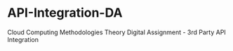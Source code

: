 # API-Integration-DA
Cloud Computing Methodologies Theory Digital Assignment - 3rd Party API Integration
